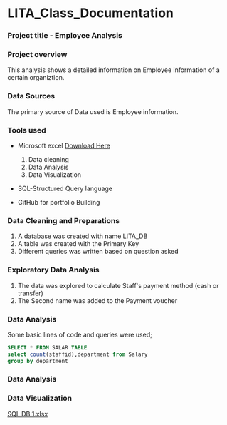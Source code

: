 # LITA_Class_Documentation

### Project title - Employee Analysis

### Project overview 
This analysis shows a detailed information on Employee information of a certain organiztion. 

### Data Sources
The primary source of Data used is Employee information. 
 ### Tools used
- Microsoft excel [Download Here](https://www.microsoft.com)
  1. Data cleaning
  2. Data Analysis
  3. Data Visualization
     
- SQL-Structured Query language
- GitHub for portfolio Building
### Data Cleaning and Preparations
1. A database was created with name LITA_DB
2. A table was created with the Primary Key
3. Different queries was written based on question asked

### Exploratory Data Analysis
 1. The data was explored to calculate Staff's payment method (cash or transfer)
 2. The Second name was added to the Payment voucher
### Data Analysis
Some basic lines of code and queries were used;

```SQL
SELECT * FROM SALAR TABLE
select count(staffid),department from Salary
group by department
```

    
### Data Analysis

### Data Visualization
[SQL DB 1.xlsx](https://github.com/user-attachments/files/17581189/SQL.DB.1.xlsx)
